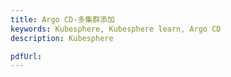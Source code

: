 ```yaml
---
title: Argo CD-多集群添加
keywords: Kubesphere, Kubesphere learn, Argo CD
description: Kubesphere

pdfUrl:
---
```


